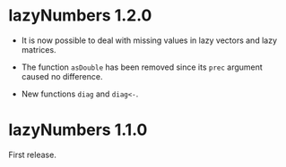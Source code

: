 # lazyNumbers 1.2.0

* It is now possible to deal with missing values in lazy vectors and lazy matrices.

* The function `asDouble` has been removed since its `prec` argument caused no difference.

* New functions `diag` and `diag<-`.


# lazyNumbers 1.1.0

First release.
